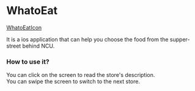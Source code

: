 # WhatoEat
[WhatoEatIcon](https://github.com/rayhuang2006/WhatoEat/blob/main/WhatoEat/Assets.xcassets/AppIcon.appiconset/WhatoEat_Icon.png)

It is a ios application that can help you choose the food from the supper-street behind NCU.

### How to use it?
You can click on the screen to read the store's description.  
You can swipe the screen to switch to the next store.
